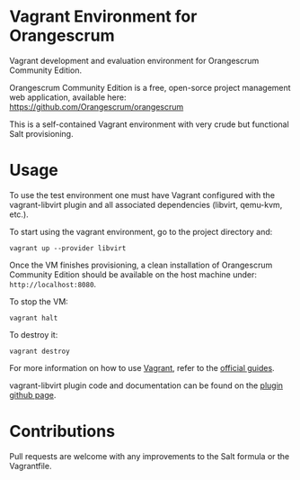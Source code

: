 # Vagrant Environment for Orangescrum

Vagrant development and evaluation environment for Orangescrum Community Edition.

Orangescrum Community Edition is a free, open-sorce project management web application,
available here: https://github.com/Orangescrum/orangescrum

This is a self-contained Vagrant environment
with very crude but functional Salt provisioning.

# Usage
To use the test environment one must have Vagrant configured with the vagrant-libvirt plugin and all associated dependencies (libvirt, qemu-kvm, etc.).

To start using the vagrant environment, go to the project directory and:
```shell
vagrant up --provider libvirt
```
Once the VM finishes provisioning, a clean installation of Orangescrum Community Edition should be available on the host machine under: `http://localhost:8080`.

To stop the VM:
```shell
vagrant halt
```

To destroy it:
```shell
vagrant destroy
```

For more information on how to use [Vagrant](https://www.vagrantup.com/), refer to the [official guides](https://www.vagrantup.com/docs/getting-started/).

vagrant-libvirt plugin code and documentation can be found on the [plugin github page](https://github.com/vagrant-libvirt/vagrant-libvirt).


# Contributions

Pull requests are welcome with any improvements to the Salt formula or the Vagrantfile.
